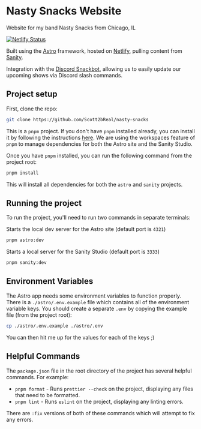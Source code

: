 # Nasty Snacks Website

Website for my band Nasty Snacks from Chicago, IL

[![Netlify Status](https://api.netlify.com/api/v1/badges/86c54fcf-c28f-47d4-a638-11413e2956c5/deploy-status)](https://app.netlify.com/sites/nastysnacks/deploys)

Built using the [Astro](https://astro.build) framework, hosted on [Netlify](https://netlify.com), pulling content from [Sanity](https://sanity.io).

Integration with the [Discord Snackbot](https://github.com/Scott2bReal/discord-snackbot),
allowing us to easily update our upcoming shows via Discord slash commands.

## Project setup

First, clone the repo:

```bash
git clone https://github.com/Scott2bReal/nasty-snacks
```

This is a `pnpm` project. If you don't have `pnpm` installed already, you can
install it by following the instructions [here](https://pnpm.io/installation).
We are using the workspaces feature of `pnpm` to manage dependencies for both
the Astro site and the Sanity Studio.

Once you have `pnpm` installed, you can run the following command from the
project root:

```bash
pnpm install
```

This will install all dependencies for both the `astro` and `sanity` projects.

## Running the project

To run the project, you'll need to run two commands in separate terminals:

Starts the local dev server for the Astro site (default port is `4321`)
```bash
pnpm astro:dev
```

Starts a local server for the Sanity Studio (default port is `3333`)
```bash
pnpm sanity:dev
```

## Environment Variables

The Astro app needs some environment variables to function properly. There is a
`./astro/.env.example` file which contains all of the environment variable
keys. You should create a separate `.env` by copying the example file (from the
project root):

```bash
cp ./astro/.env.example ./astro/.env
```

You can then hit me up for the values for each of the keys ;)

## Helpful Commands

The `package.json` file in the root directory of the project has several
helpful commands. For example:

* `pnpm format` - Runs `prettier --check` on the project, displaying any files that need to be formatted.  
* `pnpm lint` - Runs `eslint` on the project, displaying any linting errors.  

There are `:fix` versions of both of these commands which will attempt to fix any errors.
